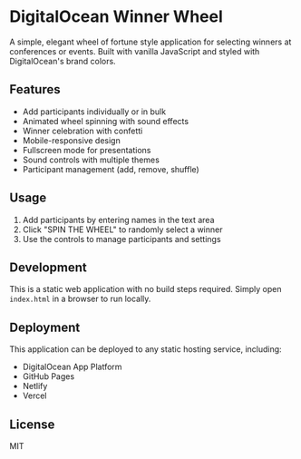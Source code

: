 # DigitalOcean Winner Wheel

A simple, elegant wheel of fortune style application for selecting winners at conferences or events. Built with vanilla JavaScript and styled with DigitalOcean's brand colors.

## Features

- Add participants individually or in bulk
- Animated wheel spinning with sound effects
- Winner celebration with confetti
- Mobile-responsive design
- Fullscreen mode for presentations
- Sound controls with multiple themes
- Participant management (add, remove, shuffle)

## Usage

1. Add participants by entering names in the text area
2. Click "SPIN THE WHEEL" to randomly select a winner
3. Use the controls to manage participants and settings

## Development

This is a static web application with no build steps required. Simply open `index.html` in a browser to run locally.

## Deployment

This application can be deployed to any static hosting service, including:
- DigitalOcean App Platform
- GitHub Pages
- Netlify
- Vercel

## License

MIT

